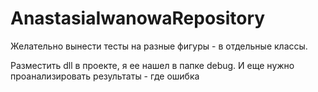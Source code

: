 # AnastasiaIwanowaRepository

Желательно вынести тесты на разные фигуры - в отдельные классы.

Разместить dll в проекте, я ее нашел в папке debug.
И еще нужно проанализировать результаты - где ошибка
